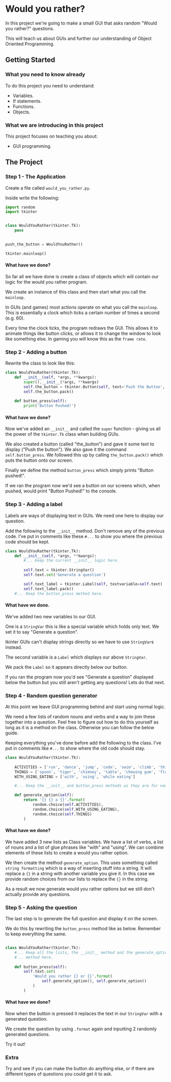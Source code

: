 # Would you rather?

In this project we're going to make a small GUI that asks
random "Would you rather?" questions.

This will teach us about GUIs and further our understanding of 
Object Oriented Programming. 

## Getting Started
### What you need to know already

To do this project you need to understand:

- Variables.
- If statements.
- Functions.
- Objects.

### What we are introducing in this project

This project focuses on teaching you about:

- GUI programming.

## The Project

### Step 1 - The Application

Create a file called `would_you_rather.py`.

Inside write the following:

```python
import random
import tkinter


class WouldYouRather(tkinter.Tk):
    pass
    

push_the_button = WouldYouRather()

tkinter.mainloop()
```

#### What have we done?

So far all we have done is create a class of objects which will contain 
our logic for the would you rather program.

We create an instance of this class and then start what you call the `mainloop`.

In GUIs (and games) most actions operate on what you call the `mainloop`. This
is essentially a clock which ticks a certain number of times a second (e.g. 60).

Every time the clock ticks, the program redraws the GUI. This allows it to 
animate things like button clicks, or allows it to change the window to look
like something else. In gaming you will know this as the `frame rate`.

### Step 2 - Adding a button

Rewrite the class to look like this:

```python
class WouldYouRather(tkinter.Tk):
    def __init__(self, *args, **kwargs):
        super().__init__(*args, **kwargs)
        self.the_button = tkinter.Button(self, text='Push the Button', command=self.button_press)
        self.the_button.pack()
        
    def button_press(self):
        print('Button Pushed!')
```

#### What have we done?

Now we've added an `__init__` and called the `super` function - giving us all
the power of the `tkinter.Tk` class when building GUIs.

We also created a button (called "the_button") and gave it some text to display
("Push the button"). We also gave it the command `self.button_press`. We followed this up by calling `the_button.pack()` which puts
the button onto our screen.

Finally we define the method `button_press` which simply prints "Button pushed!".

If we ran the program now we'd see a button on our screens which, when pushed,
would print "Button Pushed!" to the console.

### Step 3 - Adding a label

Labels are ways of displaying text in GUIs. We need one here to display our question.

Add the following to the `__init__` method. Don't remove any of the previous code. 
I've put in comments like these `#...` to show you where the previous code should be kept.


```python
class WouldYouRather(tkinter.Tk):
    def __init__(self, *args, **kwargs):
        #... Keep the current __init__ logic here.
        
        self.text = tkinter.StringVar()
        self.text.set('Generate a question')

        self.text_label = tkinter.Label(self, textvariable=self.text)
        self.text_label.pack()
    #... Keep the button_press method here.

``` 

#### What have we done.

We've added two new variables to our GUI.

One is a `StringVar` this is like a special variable which holds only text. We
set it to say "Generate a question".

tkinter GUIs can't display strings directly so we have to use `StringVar`s instead.

The second variable is a `Label` which displays our above `StringVar`.

We pack the `Label` so it appears directly below our button.

If you ran the program now you'd see "Generate a question" displayed below the button
but you still aren't getting any questions! Lets do that next.

### Step 4 - Random question generator

At this point we leave GUI programming behind and start using normal logic.

We need a few lists of random nouns and verbs and a way to join these together
into a question. Feel free to figure out how to do this yourself as long as it is
a method on the class. Otherwise you can follow the below guide.

Keeping everything you've done before add the following to the class. I've put in comments
like `#...` to show where the old code should stay.

```python
class WouldYouRather(tkinter.Tk):
    
    ACTIVITIES = ['run', 'dance', 'jump', 'code', 'swim', 'climb', 'think']
    THINGS = ['spoon', 'tiger', 'chimney', 'table', 'chewing gum', 'floor', 'monkey']
    WITH_USING_EATING = ['with', 'using', 'while eating']

    #... Keep the __init__ and button_press methods as they are for now.

    def generate_option(self):
        return '{} {} a {}'.format(
            random.choice(self.ACTIVITIES),
            random.choice(self.WITH_USING_EATING),
            random.choice(self.THINGS)
        )

```

#### What have we done?

We have added 3 new lists as Class variables. We have a list of verbs, a list of 
nouns and a list of glue phrases like "with" and "using". We can combine elements
of these lists to create a would you rather option.

We then create the method `generate_option`. This uses something called 
`string formatting` which is a way of inserting stuff into a string. It will
replace a `{}` in a string with another variable you give it. In this case we
provide random choices from our lists to replace the `{}` in the string.

As a result we now generate would you rather options but we still don't actually
provide any questions.

### Step 5 - Asking the question

The last step is to generate the full question and display it on the screen.

We do this by rewriting the `button_press` method like as below. Remember to 
keep everything the same.

```python

class WouldYouRather(tkinter.Tk):
    #... Keep all the lists, the __init__ method and the generate_option
    #... method here.
    
    def button_press(self):
        self.text.set(
            'Would you rather {} or {}'.format(
                self.generate_option(), self.generate_option()
            )
        )
```

#### What have we done?

Now when the button is pressed it replaces the text in our `StringVar` with a
generated question.

We create the question by using `.format` again and inputting 2 randomly generated
questions.

Try it out!


### Extra

Try and see if you can make the button do anything else, or if there are different
types of questions you could get it to ask.